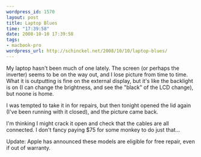 ```yaml
--- 
wordpress_id: 1570
layout: post
title: Laptop Blues
time: "17:39:58"
date: 2008-10-10 17:39:58
tags: 
- macbook-pro
wordpress_url: http://schinckel.net/2008/10/10/laptop-blues/
---
```

My laptop hasn't been much of one lately. The screen (or perhaps the inverter) seems to be on the way out, and I lose picture from time to time. What it is outputting is fine on the external display, but it's like the backlight is on (I can change the brightness, and see the "black" of the LCD change), but noone is home.

I was tempted to take it in for repairs, but then tonight opened the lid again (I've been running with it closed), and the picture came back.

I'm thinking I might crack it open and check that the cables are all connected. I don't fancy paying $75 for some monkey to do just that…  


Update: Apple has announced these models are eligible for free repair, even if out of warranty.
